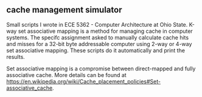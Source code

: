 ## cache management simulator
Small scripts I wrote in ECE 5362 - Computer Architecture at Ohio State. K-way set associative mapping is a method for managing cache in computer systems. The specifc assignment asked to manually calculate cache hits and misses for a 32-bit byte addressable computer using 2-way or 4-way set associative mapping. These scripts do it automatically and print the results.

Set associative mapping is a compromise between direct-mapped and fully associative cache. More details can be found at https://en.wikipedia.org/wiki/Cache_placement_policies#Set-associative_cache.
